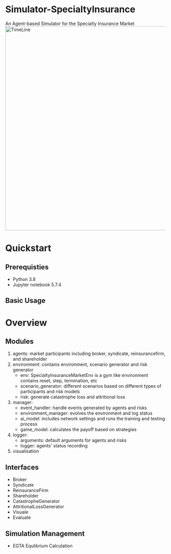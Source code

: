# Simulator-SpecialtyInsurance
An Agent-based Simulator for the Specialty Insurance Market
<img width="640" alt="TimeLine" src="https://github.com/teresa-bi/Simulator-SpecialtyInsurance/assets/97514447/b0dd40aa-b7bb-4a21-b4a8-fb733f9c779f">

# Quickstart
## Prerequisties
- Python 3.8
- Jupyter notebook 5.7.4
## Basic Usage

# Overview
## Modules
1. agents: market participants including broker, syndicate, reinsurancefirm, and shareholder
2. environment: contains environment, scenario generator and risk generator
   - env: SpecialtyInsuranceMarketEnv is a gym like environment contains reset, step, termination, etc
   - scenario_generator: different scenarios based on different types of participants and risk models
   - risk: generate catastrophe loss and attritional loss
3. manager: 
   - event_handler: handle events generated by agents and risks
   - environment_manager: evolves the environment and log status
   - ai_model: includes network settings and runs the training and testing process
   - game_model: calculates the payoff based on strategies
4. logger:
   - arguments: default arguments for agents and risks
   - logger: agents' status recording
6. visualisation
  
## Interfaces
- Broker
- Syndicate
- ReinsuranceFirm
- Shareholder
- CatastropheGenerator
- AttritionalLossGenerator
- Visuale
- Evaluate

## Simulation Management
- EGTA Equlibrium Calculation

